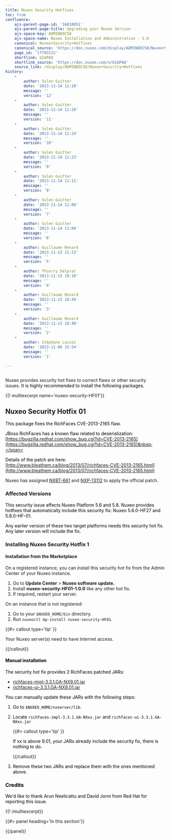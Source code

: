 ```yaml
---
title: Nuxeo Security Hotfixes
toc: true
confluence:
    ajs-parent-page-id: '16810051'
    ajs-parent-page-title: Upgrading your Nuxeo Version
    ajs-space-key: ADMINDOC58
    ajs-space-name: Nuxeo Installation and Administration - 5.8
    canonical: Nuxeo+Security+Hotfixes
    canonical_source: 'https://doc.nuxeo.com/display/ADMINDOC58/Nuxeo+Security+Hotfixes'
    page_id: '17793132'
    shortlink: bIAPAQ
    shortlink_source: 'https://doc.nuxeo.com/x/bIAPAQ'
    source_link: /display/ADMINDOC58/Nuxeo+Security+Hotfixes
history:
    - 
        author: Solen Guitter
        date: '2013-11-14 11:28'
        message: ''
        version: '12'
    - 
        author: Solen Guitter
        date: '2013-11-14 11:28'
        message: ''
        version: '11'
    - 
        author: Solen Guitter
        date: '2013-11-14 11:24'
        message: ''
        version: '10'
    - 
        author: Solen Guitter
        date: '2013-11-14 11:23'
        message: ''
        version: '9'
    - 
        author: Solen Guitter
        date: '2013-11-14 11:11'
        message: ''
        version: '8'
    - 
        author: Solen Guitter
        date: '2013-11-14 11:09'
        message: ''
        version: '7'
    - 
        author: Solen Guitter
        date: '2013-11-14 11:04'
        message: ''
        version: '6'
    - 
        author: Guillaume Renard
        date: '2013-11-13 21:23'
        message: ''
        version: '5'
    - 
        author: Thierry Delprat
        date: '2013-11-13 19:10'
        message: ''
        version: '4'
    - 
        author: Guillaume Renard
        date: '2013-11-13 18:49'
        message: ''
        version: '3'
    - 
        author: Guillaume Renard
        date: '2013-11-13 18:40'
        message: ''
        version: '2'
    - 
        author: Stéphane Lacoin
        date: '2013-11-08 15:54'
        message: ''
        version: '1'

---
```

<div class="row"><div class="column medium-8">

Nuxeo provides security hot fixes to correct flaws or other security issues.&nbsp;<span style="color: rgb(0,0,0);">It is highly recommended to install the following packages.</span>

{{! multiexcerpt name='nuxeo-security-HF01'}}

## Nuxeo Security Hotfix 01

<span style="color: rgb(0,0,0);">This package fixes the RichFaces CVE-2013-2165 flaw.</span>

<span style="color: rgb(0,0,0);">JBoss RichFaces has a known flaw related to deserialization:</span><span style="color: rgb(0,0,0);"> [https://bugzilla.redhat.com/show_bug.cgi?id=CVE-2013-2165](https://bugzilla.redhat.com/show_bug.cgi?id=CVE-2013-2165)&nbsp;</span>

<span style="color: rgb(0,0,0);">Details of the patch are here:</span> [http://www.bleathem.ca/blog/2013/07/richfaces-CVE-2013-2165.html](http://www.bleathem.ca/blog/2013/07/richfaces-CVE-2013-2165.html)

Nuxeo has assigned&nbsp;[NXBT-661](https://jira.nuxeo.com/browse/NXBT-661) and&nbsp;[NXP-13112](https://jira.nuxeo.com/browse/NXP-13112) to apply the official patch.

### Affected Versions

<span style="color: rgb(0,0,0);">This security issue affects Nuxeo Platform 5.6 and 5.8\. Nuxeo provides hotfixes that <span style="color: rgb(0,0,0);">automatically include this security fix</span>: <span style="color: rgb(0,0,0);">Nuxeo 5.6.0-HF27 and 5.8.0-HF-01</span>.
</span>

<span style="color: rgb(0,0,0);">Any earlier version of these two target platforms needs this security hot fix. Any later version will include the fix.
</span>

### Installing Nuxeo Security Hotfix 1

#### Installation from the Marketplace

On a registered instance, you can install this security hot fix from the Admin Center of your Nuxeo instance.

1.  Go to&nbsp;**Update Center** > **Nuxeo software update.**
2.  Install **nuxeo-security-HF01-1.0.0** like any other hot fix.
3.  If required, restart your server.

On an instance that is not registered:

1.  Go to your `$NUXEO_HOME/bin` directory.
2.  Run `nuxeoctl mp-install nuxeo-security-HF01`.

{{#> callout type='tip' }}

Your Nuxeo server(s) need to have Internet access.

{{/callout}}

#### <span style="color: rgb(0,0,0);">Manual installation</span>

<span style="color: rgb(0,0,0);">The security hot fix provides 2 <span style="color: rgb(0,0,0);">RichFaces&nbsp;</span>patched JARs:</span>

*   <span style="color: rgb(0,0,0);">[richfaces-impl-3.3.1.GA-NX9.01.jar](https://maven-eu.nuxeo.org/nexus/content/repositories/vendor-releases/org/richfaces/framework/richfaces-impl/3.3.1.GA-NX9.01/richfaces-impl-3.3.1.GA-NX9.01.jar)
    </span>
*   <span style="color: rgb(0,0,0);">[richfaces-ui-3.3.1.GA-NX9.01.jar](https://maven-eu.nuxeo.org/nexus/content/repositories/vendor-releases/org/richfaces/ui/richfaces-ui/3.3.1.GA-NX9.01/richfaces-ui-3.3.1.GA-NX9.01.jar)
    </span>

<span style="color: rgb(0,0,0);">You can manually update these JARs with the following steps:</span>

1.  <span style="color: rgb(0,0,0);">Go to `$NUXEO_HOME/nxserver/lib`.</span>
2.  <span style="color: rgb(0,0,0);"><span style="color: rgb(0,0,0);">Locate `richfaces-impl-3.3.1.GA-NXxx.jar` and&nbsp;<span style="color: rgb(0,0,0);">`richfaces-ui-3.3.1.GA-NXxx.jar`
    </span></span></span>

    {{#> callout type='tip' }}

    <span style="color: rgb(0,0,0);"><span style="color: rgb(0,0,0);"><span style="color: rgb(0,0,0);">I</span></span></span><span style="color: rgb(0,0,0);">f xx is above 9.01, your JARs already include the security fix, there is nothing to do.</span>

    {{/callout}}
3.  <span style="color: rgb(0,0,0);">Remove these two JARs and replace them with the ones mentioned above.</span>

### <span style="color: rgb(0,0,0);">Credits</span>

<span style="color: rgb(0,0,0);">We'd like to thank Arun Neelicattu and David Jorm from Red Hat for reporting this issue.</span>

{{! /multiexcerpt}}</div><div class="column medium-4">{{#> panel heading='In this section'}}

{{/panel}}</div></div>